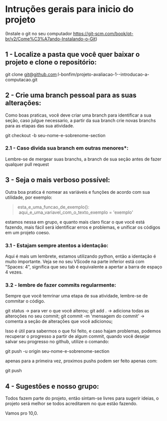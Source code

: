 # Intruções gerais para inicio do projeto

(Instale o git no seu computador https://git-scm.com/book/pt-br/v2/Come%C3%A7ando-Instalando-o-Git)

## 1 - Localize a pasta que você quer baixar o projeto e clone o repositório:

git clone git@github.com:l-bonfim/projeto-avaliacao-1--introducao-a-computacao.git

## 2 - Crie uma branch pessoal para as suas alterações:

Como boas praticas, você deve criar uma branch para identificar a sua seção,
caso julgue necessario, a partir da sua branch crie novas branchs para as etapas
das sua atividade.

git checkout -b seu-nome-e-sobrenome-section

### 2.1 - Caso divida sua branch em outras menores*:

Lembre-se de mergear suas branchs, a branch de sua seção antes de fazer qualquer pull request

## 3 - Seja o mais verboso possível:

Outra boa pratica é nomear as variáveis e funções de acordo com sua utilidade,
por exemplo:

>esta_e_uma_funcao_de_exemplo(): <br/>
>&nbsp;aqui_e_uma_variavel_com_o_texto_exemplo = 'exemplo'

estamos nessa em grupo, e quanto mais claro ficar o que você está fazendo,
mais fácil será identificar erros e problemas, e unificar os códigos em um projeto coeso.

### 3.1 - Estajam sempre atentos a identação:

Aqui é mais um lembrete, estamos utilizando python, então a identação é muito importante.
Veja se no seu VScode na parte inferior está com "Spaces: 4", significa que seu tab é equivalente a
apertar a barra de espaço 4 vezes.

### 3.2 - lembre de fazer commits regularmente:

Sempre que você temrinar uma etapa de sua atividade, lembre-se de commitar o código.

git status -> para ver o que você alterou;
git add . -> adiciona todas as alteroções no seu commit;
git commit -m 'mensagem do commit' -> comenta a seção de alterações que você adicionou;

Isso é útil para sabermos o que foi feito, e caso hajam problemas, podemos recuperar o progresso
a partir de algum commit, quando você desejar salvar seu progresso no github, utilize o comando:

git push -u origin seu-nome-e-sobrenome-section

apenas para a primeira vez, proximos pushs podem ser feito apenas com:

git push

## 4 - Sugestões e nosso grupo:

Todos fazem parte do projeto, então sintam-se livres para sugerir ideias, o projeto será melhor
se todos acreditarem no que estão fazendo.

Vamos pro 10,0.
